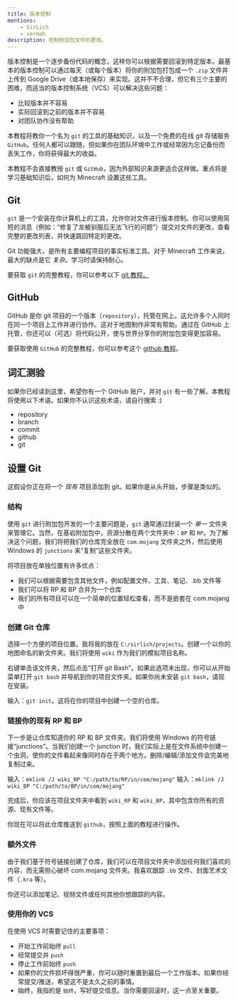 ```yaml
---
title: 版本控制
mentions:
    - SirLich
    - sermah
description: 控制附加包文件的更改。
---
```


版本控制是一个逐步备份代码的概念，这样你可以根据需要回滚到特定版本。最基本的版本控制可以通过每天（或每个版本）将你的附加包打包成一个 `.zip` 文件并上传到 Google Drive（或本地保存）来实现。这并不不合理，但它有三个主要的困难，而适当的版本控制系统（VCS）可以解决这些问题：

-   比较版本并不容易
-   实际回滚到之前的版本并不容易
-   对团队协作没有帮助

本教程将教你一个名为 `git` 的工具的基础知识，以及一个免费的在线 git 存储服务 `GitHub`。任何人都可以跟随，但如果你在团队环境中工作或经常因为忘记备份而丢失工作，你将获得最大的收益。

本教程不会直接教授 `git` 或 `GitHub`，因为外部知识来源更适合这样做。重点将是学习基础知识后，如何为 Minecraft 设置这些工具。

## Git

`git` 是一个安装在你计算机上的工具，允许你对文件进行版本控制。你可以使用简短的消息（例如：“修复了龙被驯服后无法飞行的问题”）提交对文件的更改，查看完整的更改列表，并快速跳回特定的更改。

Git 功能强大，是所有主要编程项目的事实标准工具。对于 Minecraft 工作来说，最大的缺点是它 _复杂_。学习时请保持耐心。

要获取 `git` 的完整教程，你可以参考以下 [git 教程。](https://www.atlassian.com/git/tutorials/what-is-git)

## GitHub

GitHub 是你 git 项目的一个版本（`repository`），托管在网上。这允许多个人同时在同一个项目上工作并进行协作。这对于地图制作非常有帮助。通过在 GitHub 上托管，你还可以（可选）将代码公开，使与世界分享你的附加包变得更加容易。

要获取使用 `GitHub` 的完整教程，你可以参考这个 [github 教程](https://guides.github.com/activities/hello-world/)。

## 词汇测验

如果你已经读到这里，希望你有一个 GitHub 账户，并对 `git` 有一些了解。本教程将使用以下术语。如果你不认识这些术语，请自行搜索 :)

-   repository
-   branch
-   commit
-   github
-   git

## 设置 Git

这假设你正在将一个 _现有_ 项目添加到 git。如果你是从头开始，步骤是类似的。

### 结构

使用 `git` 进行附加包开发的一个主要问题是，`git` 通常通过封装一个 _单一_ 文件夹来管理它。当然，在基岩附加包中，资源分散在两个文件夹中：`BP` 和 `RP`。为了解决这个问题，我们将把我们的仓库完全放在 `com.mojang` 文件夹之外，然后使用 Windows 的 `junctions` 来“复制”这些文件夹。

将项目放在单独位置有许多优点：

-   我们可以根据需要包含其他文件，例如配置文件、工具、笔记、.bb 文件等
-   我们可以将 RP 和 BP 合并为一个仓库
-   我们的所有项目可以在一个简单的位置轻松查看，而不是嵌套在 com.mojang 中

### 创建 Git 仓库

选择一个方便的项目位置。我将我的放在 `C:/sirlich/projects`。创建一个以你的地图命名的新文件夹。我们将使用 `wiki` 作为我们的模拟项目名称。

右键单击该文件夹，然后点击“打开 git Bash”。如果此选项未出现，你可以从开始菜单打开 `git bash` 并导航到你的项目文件夹。如果你尚未安装 `git bash`，请现在安装。

输入：`git init`。这将在你的项目中创建一个空的仓库。

### 链接你的现有 RP 和 BP

下一步是让仓库知道你的 RP 和 BP 文件夹。我们将使用 Windows 的符号链接“junctions”。当我们创建一个 junction 时，我们实际上是在文件系统中创建一个虫洞，使你的文件看起来像同时存在于两个地方。删除/编辑/添加文件会完美地复制过来。

输入：`mklink /J wiki_RP "C:/path/to/RP/in/com/mojang"`
输入：`mklink /J wiki_BP "C:/path/to/BP/in/com/mojang"`

完成后，你应该在项目文件夹中看到 `wiki_RP` 和 `wiki_BP`，其中包含你所有的资源、现有文件等。

你现在可以将此仓库推送到 `github`，按照上面的教程进行操作。

### 额外文件

由于我们基于符号链接创建了仓库，我们可以在项目文件夹中添加任何我们喜欢的内容，而无需担心破坏 com.mojang 文件夹。我喜欢跟踪 `.bb` 文件、封面艺术文件（`.kra` 等）。

你还可以添加笔记、视频文件或任何其他你想跟踪的内容。

### 使用你的 VCS

在使用 VCS 时需要记住的主要事项：

-   开始工作前始终 `pull`
-   经常提交并 `push`
-   停止工作前始终 `push`
-   如果你的文件损坏得很严重，你可以随时重置到最后一个工作版本。如果你经常提交/推送，希望这不是太久之前的事情。
-   始终，我指的是 `始终`，写好提交信息。当你需要回滚时，这一点至关重要。